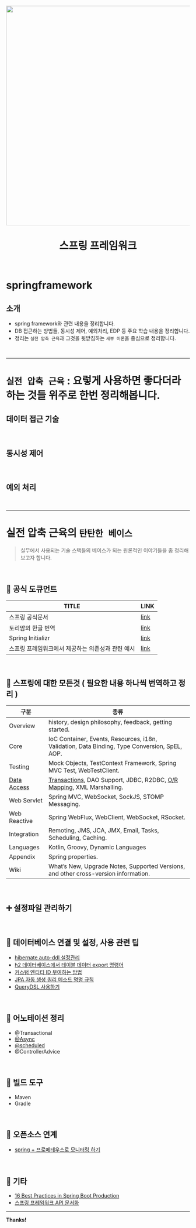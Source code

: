 <h1 align="center">
  <br>
  <img src="https://encrypted-tbn0.gstatic.com/images?q=tbn:ANd9GcQcuSahr_aLdlNT-wkMm8wd06qPnlLK-8uI1Q&usqp=CAU"  width=600"></a>
  <br>
  <br>
     스프링 프레임워크
  <br>
  <br>
</h1>


# springframework
                                                                         
## 소개
- spring framework와 관련 내용을 정리합니다. 
- DB 접근하는 방법들, 동시성 제어, 예외처리, EDP 등 주요 학습 내용을 정리합니다.
- 정리는 `실전 압축 근육`과 그것을 뒷받침하는 `세부 이론`을 중심으로 정리합니다.

<br/>

---
# `실전 압축 근육` : 요렇게 사용하면 좋다더라하는 것들 위주로 한번 정리해봅니다.

## 데이터 접근 기술

<br/>

## 동시성 제어

<br/>


## 예외 처리


<br/>


---
# 실전 압축 근육의 `탄탄한 베이스`

> 실무에서 사용되는 기술 스택들의 베이스가 되는 원론적인 이야기들을 좀 정리해보고자 합니다.


<br/>


## :trident: 공식 도큐먼트                                                                                                                              
| TITLE | LINK |
| ------ | ------ |
| 스프링 공식문서 | [link][스프링공식] |
| 토리맘의 한글 번역 | [link][스프링공식번역] |
| Spring Initializr | [link][스프링프로젝트생성] |
| 스프링 프레임워크에서 제공하는 의존성과 관련 예시 | [link][스프링의존성예시] |



<br/>



## :crown: 스프링에 대한 모든것 ( 필요한 내용 하나씩 번역하고 정리 )

| 구분 | 종류 |
| ------ | ------ |
| Overview | history, design philosophy, feedback, getting started. |
| Core | IoC Container, Events, Resources, i18n, Validation, Data Binding, Type Conversion, SpEL, AOP. |
| Testing | Mock Objects, TestContext Framework, Spring MVC Test, WebTestClient. |
| [Data Access][데이터엑세스] | [Transactions][트랜잭션], DAO Support, JDBC, R2DBC, [O/R Mapping][ORM매핑], XML Marshalling. |
| Web Servlet | Spring MVC, WebSocket, SockJS, STOMP Messaging. |
| Web Reactive | Spring WebFlux, WebClient, WebSocket, RSocket. |
| Integration | Remoting, JMS, JCA, JMX, Email, Tasks, Scheduling, Caching. |
| Languages | Kotlin, Groovy, Dynamic Languages |
| Appendix | Spring properties. |
| Wiki | What’s New, Upgrade Notes, Supported Versions, and other cross-version information. |
                                                                         

<br/>
                                                                         
                                                                         
## :heavy_plus_sign: 설정파일 관리하기



<br/>




##  :custard: 데이터베이스 연결 및 설정, 사용 관련 팁
- [hibernate auto-ddl 설정관리](https://github.com/t0e8r1r4y/springframewordk/blob/main/hibernate/ddl_auto.md)
- [h2 데이터베이스에서 테이블 데이터 export 명령어](https://github.com/t0e8r1r4y/springframewordk/blob/main/hibernate/h2-data-export.md)
- [커스텀 엔티티 ID 부여하는 방법](https://github.com/t0e8r1r4y/springframewordk/blob/main/hibernate/Identifiers.md)
- [JPA 자동 생성 쿼리 메소드 명명 규칙](https://github.com/t0e8r1r4y/springframewordk/blob/main/hibernate/JPA_AutoGenQuery.md)
- [QueryDSL 사용하기](https://ict-nroo.tistory.com/117)




<br/>




## :green_apple: 어노테이션 정리
- @Transactional
- [@Async](https://brunch.co.kr/@springboot/401)
- [@scheduled](https://github.com/t0e8r1r4y/springframewordk/blob/main/annotation/schedule.md)
- @ControllerAdvice




<br/>




## :strawberry: 빌드 도구
- Maven
- Gradle




<br/>





## :banana: 오픈소스 연계
- [spring  + 프로메테우스로 모니터링 하기](https://github.com/t0e8r1r4y/springframewordk/tree/main/prometheus_spring)




<br/>




##  :purse: 기타
- [16 Best Practices in Spring Boot Production](https://medium.com/@hubian/16-best-practices-in-spring-boot-production-62c065a6145c)
- [스프링 프레임워크 API 문서화](https://docs.spring.io/spring-restdocs/docs/current/reference/html5/#documenting-your-api-request-parameters)


---
**Thanks!**

[//]: # (These are reference links used in the body of this note and get stripped out when the markdown processor does its job. There is no need to format nicely because it shouldn't be seen. Thanks SO - http://stackoverflow.com/questions/4823468/store-comments-in-markdown-syntax)
   [스프링공식]: <https://docs.spring.io/spring-framework/docs/current/reference/html/>
   [스프링공식번역]: <https://godekdls.github.io/>
   [스프링프로젝트생성]: <https://start.spring.io>
   [스프링의존성예시]: <https://github.com/spring-projects/spring-kafka/tree/main/samples>
   [데이터엑세스]: <https://github.com/t0e8r1r4y/springframewordk/blob/main/OfficialDoc/DATAACCESS.md>
   [트랜잭션]: <https://github.com/t0e8r1r4y/springframewordk/blob/main/OfficialDoc/DataAccess/TransactionManagement.md>
   [ORM매핑]: <https://github.com/t0e8r1r4y/springframewordk/blob/main/OfficialDoc/DataAccess/ORMMapping.md>
